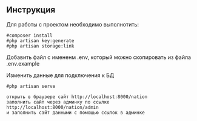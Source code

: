 ## Инструкция

Для работы с проектом необходимо выполнотить:
    
    #composer install
    #php artisan key:generate
    #php artisan storage:link
    

Добавить файл с имененм .env, который можно скопировать из файла .env.example

Изменить данные для подключения к БД

    #php artisan serve
    
    открыть в браузере сайт http://localhost:8000/nation
    заполнить сайт через админку по ссылке http://localhost:8000/nation/admin 
    и заполнить сайт данными с помощью ссылок в админке
